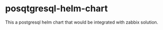 # posqtgresql-helm-chart
This a postgresql helm chart that would be integrated with zabbix solution.
